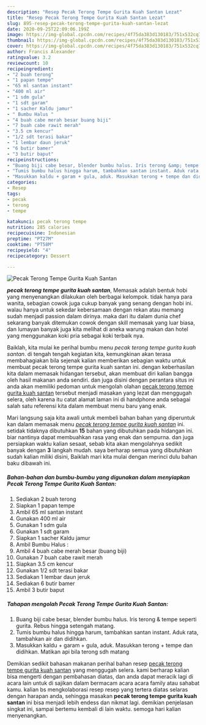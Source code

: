 ```yaml
---
description: "Resep Pecak Terong Tempe Gurita Kuah Santan Lezat"
title: "Resep Pecak Terong Tempe Gurita Kuah Santan Lezat"
slug: 895-resep-pecak-terong-tempe-gurita-kuah-santan-lezat
date: 2020-09-25T22:09:06.199Z
image: https://img-global.cpcdn.com/recipes/4f75da383d130183/751x532cq70/pecak-terong-tempe-gurita-kuah-santan-foto-resep-utama.jpg
thumbnail: https://img-global.cpcdn.com/recipes/4f75da383d130183/751x532cq70/pecak-terong-tempe-gurita-kuah-santan-foto-resep-utama.jpg
cover: https://img-global.cpcdn.com/recipes/4f75da383d130183/751x532cq70/pecak-terong-tempe-gurita-kuah-santan-foto-resep-utama.jpg
author: Francis Alexander
ratingvalue: 3.2
reviewcount: 10
recipeingredient:
- "2 buah terong"
- "1 papan tempe"
- "65 ml santan instant"
- "400 ml air"
- "1 sdm gula"
- "1 sdt garam"
- "1 sacher Kaldu jamur"
- " Bumbu Halus "
- "4 buah cabe merah besar buang biji"
- "7 buah cabe rawit merah"
- "3.5 cm kencur"
- "1/2 sdt terasi bakar"
- "1 lembar daun jeruk"
- "6 butir bamer"
- "3 butir baput"
recipeinstructions:
- "Buang biji cabe besar, blender bumbu halus. Iris terong &amp; tempe seperti gurita. Rebus hingga setengah matang."
- "Tumis bumbu halus hingga harum, tambahkan santan instant. Aduk rata, tambahkan air dan didihkan."
- "Masukkan kaldu + garam + gula, aduk. Masukkan terong + tempe dan didihkan. Matikan api bila terong sdh matang"
categories:
- Resep
tags:
- pecak
- terong
- tempe

katakunci: pecak terong tempe 
nutrition: 285 calories
recipecuisine: Indonesian
preptime: "PT27M"
cooktime: "PT58M"
recipeyield: "4"
recipecategory: Dessert

---
```



![Pecak Terong Tempe Gurita Kuah Santan](https://img-global.cpcdn.com/recipes/4f75da383d130183/751x532cq70/pecak-terong-tempe-gurita-kuah-santan-foto-resep-utama.jpg)

<b><i>pecak terong tempe gurita kuah santan</i></b>, Memasak adalah bentuk hobi yang menyenangkan dilakukan oleh berbagai kelompok. tidak hanya para wanita, sebagian cowok juga cukup banyak yang senang dengan hobi ini. walau hanya untuk sekedar kebersamaan dengan rekan atau memang sudah menjadi passion dalam dirinya. maka dari itu dalam dunia chef sekarang banyak ditemukan cowok dengan skill memasak yang luar biasa, dan lumayan banyak juga kita melihat di aneka warung makan dan hotel yang menggunakan koki pria sebagai koki terbaik nya.

Baiklah, kita mulai ke perihal bumbu menu <i>pecak terong tempe gurita kuah santan</i>. di tengah tengah kegiatan kita, kemungkinan akan terasa membahagiakan bila sejenak kalian memberikan sebagian waktu untuk membuat pecak terong tempe gurita kuah santan ini. dengan keberhasilan kita dalam memasak hidangan tersebut, akan membuat diri kalian bangga oleh hasil makanan anda sendiri. dan juga disini dengan perantara situs ini anda akan memiliki pedoman untuk mengolah olahan <u>pecak terong tempe gurita kuah santan</u> tersebut menjadi masakan yang lezat dan menggugah selera, oleh karena itu catat alamat laman ini di handphone anda sebagai salah satu referensi kita dalam membuat menu baru yang enak.




Mari langsung saja kita awali untuk membeli bahan bahan yang diperuntuk kan dalam memasak menu <u><i>pecak terong tempe gurita kuah santan</i></u> ini. setidak tidaknya dibutuhkan <b>15</b> bahan yang dibutuhkan pada hidangan ini. biar nantinya dapat membuahkan rasa yang enak dan sempurna. dan juga persiapkan waktu kalian sesaat, sebab kita akan mengolahnya sedikit banyak dengan <b>3</b> langkah mudah. saya berharap semua yang dibutuhkan sudah kalian miliki disini, Baiklah mari kita mulai dengan merinci dulu bahan baku dibawah ini.

<!--inarticleads1-->

##### Bahan-bahan dan bumbu-bumbu yang digunakan dalam menyiapkan Pecak Terong Tempe Gurita Kuah Santan:

1. Sediakan 2 buah terong
1. Siapkan 1 papan tempe
1. Ambil 65 ml santan instant
1. Gunakan 400 ml air
1. Gunakan 1 sdm gula
1. Gunakan 1 sdt garam
1. Siapkan 1 sacher Kaldu jamur
1. Ambil  Bumbu Halus :
1. Ambil 4 buah cabe merah besar (buang biji)
1. Gunakan 7 buah cabe rawit merah
1. Siapkan 3.5 cm kencur
1. Gunakan 1/2 sdt terasi bakar
1. Sediakan 1 lembar daun jeruk
1. Sediakan 6 butir bamer
1. Ambil 3 butir baput




<!--inarticleads2-->

##### Tahapan mengolah Pecak Terong Tempe Gurita Kuah Santan:

1. Buang biji cabe besar, blender bumbu halus. Iris terong &amp; tempe seperti gurita. Rebus hingga setengah matang.
1. Tumis bumbu halus hingga harum, tambahkan santan instant. Aduk rata, tambahkan air dan didihkan.
1. Masukkan kaldu + garam + gula, aduk. Masukkan terong + tempe dan didihkan. Matikan api bila terong sdh matang




Demikian sedikit bahasan makanan perihal bahan resep <u>pecak terong tempe gurita kuah santan</u> yang menggugah selera. kami berharap kalian bisa mengerti dengan pembahasan diatas, dan anda dapat meracik lagi di acara lain untuk di sajikan dalam bermacam acara acara family atau sahabat kamu. kalian bs mengkolaborasi resep resep yang tertera diatas selaras dengan harapan anda, sehingga masakan <b>pecak terong tempe gurita kuah santan</b> ini bisa menjadi lebih endess dan nikmat lagi. demikian penjelasan singkat ini, sampai bertemu kembali di lain waktu. semoga hari kalian menyenangkan.

